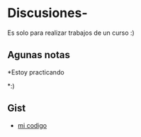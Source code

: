 # Discusiones-
Es solo para realizar trabajos de un curso :)

## Agunas notas
*Estoy practicando

*:)

## Gist

* [mi codigo](https://gist.github.com/Emmxhir/4ba88c15f5387744498763b7d5f315de)  
